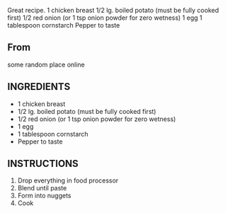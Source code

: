 Great recipe. 1 chicken breast 1/2 lg. boiled potato (must be fully cooked first) 1/2 red onion (or 1 tsp onion powder for zero wetness) 1 egg 1 tablespoon cornstarch Pepper to taste

## From
some random place online


## INGREDIENTS
  - 1 chicken breast 
  - 1/2 lg. boiled potato (must be fully cooked first) 
  - 1/2 red onion (or 1 tsp onion powder for zero wetness) 
  - 1 egg 
  - 1 tablespoon cornstarch 
  - Pepper to taste



## INSTRUCTIONS
  1. Drop everything in food processor
  2. Blend until paste
  3. Form into nuggets
  4. Cook

